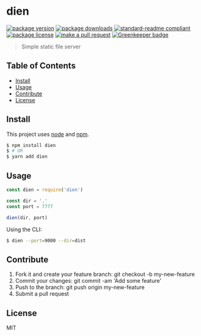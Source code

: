 
# dien
[![package version](https://img.shields.io/npm/v/dien.svg?style=flat-square)](https://npmjs.org/package/dien)
[![package downloads](https://img.shields.io/npm/dm/dien.svg?style=flat-square)](https://npmjs.org/package/dien)
[![standard-readme compliant](https://img.shields.io/badge/readme%20style-standard-brightgreen.svg?style=flat-square)](https://github.com/RichardLitt/standard-readme)
[![package license](https://img.shields.io/npm/l/dien.svg?style=flat-square)](https://npmjs.org/package/dien)
[![make a pull request](https://img.shields.io/badge/PRs-welcome-brightgreen.svg?style=flat-square)](http://makeapullrequest.com) [![Greenkeeper badge](https://badges.greenkeeper.io/tiaanduplessis/dien.svg)](https://greenkeeper.io/)

> Simple static file server

## Table of Contents

- [Install](#install)
- [Usage](#usage)
- [Contribute](#contribute)
- [License](#License)

## Install

This project uses [node](https://nodejs.org) and [npm](https://www.npmjs.com). 

```sh
$ npm install dien
$ # OR
$ yarn add dien
```

## Usage

```js
const dien = require('dien')

const dir = '.'
const port = 7777

dien(dir, port)

```

Using the CLI:

```sh
$ dien --port=9000 --dir=dist
```

## Contribute

1. Fork it and create your feature branch: git checkout -b my-new-feature
2. Commit your changes: git commit -am 'Add some feature'
3. Push to the branch: git push origin my-new-feature 
4. Submit a pull request

## License

MIT
    